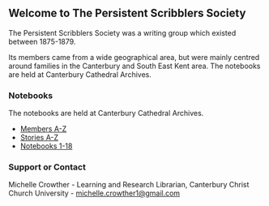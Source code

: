 <param ve-config title="Persistent Scribblers Society"
       banner="https://iiif.juncture-digital.org/banner?url=https://upload.wikimedia.org/wikipedia/commons/0/08/Illustrations_by_K._M._Skeaping_for_the_Holiday_Prize_by_E._D._Adams-pg-064-To-morrow_she_shall_lie_in_a_hammock_all_day.jpg"
       show-abstracts="true">
       
## Welcome to The Persistent Scribblers Society

The Persistent Scribblers Society was a writing group which existed between 1875-1879.

Its members came from a wide geographical area, but were mainly centred around families in the Canterbury and South East Kent area. The notebooks are held at Canterbury Cathedral Archives.

### Notebooks

The notebooks are held at Canterbury Cathedral Archives.

- [Members A-Z](/authors)
- [Stories A-Z](/persistentscribblers/storiesaz)
- [Notebooks 1-18](/persistentscribblers/notebooks118)

### Support or Contact

Michelle Crowther - Learning and Research Librarian, Canterbury Christ Church University - michelle.crowther1@gmail.com
